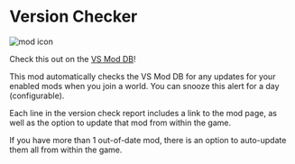 # Version Checker

![mod icon](https://raw.githubusercontent.com/Ilan321/VSMods/master/src/VersionChecker/Checker/modicon.png)

Check this out on the [VS Mod DB](https://mods.vintagestory.at/versionchecker)!

This mod automatically checks the VS Mod DB for any updates for your enabled mods when you join a world. You can snooze this alert for a day (configurable).

Each line in the version check report includes a link to the mod page, as well as the option to update that mod from within the game.

If you have more than 1 out-of-date mod, there is an option to auto-update them all from within the game.

